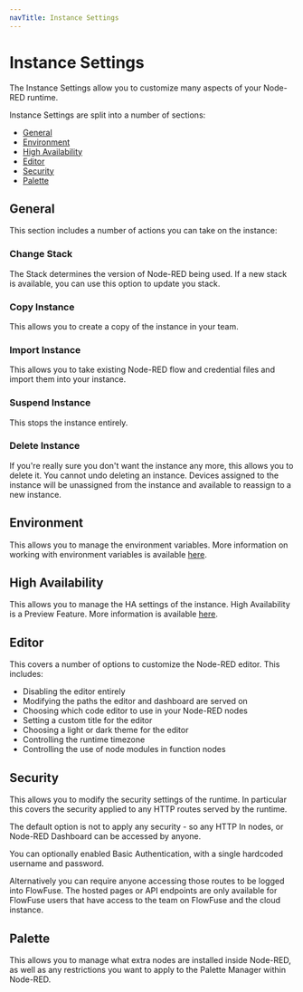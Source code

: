 ```yaml
---
navTitle: Instance Settings
---
```


# Instance Settings

The Instance Settings allow you to customize many aspects of your Node-RED runtime.

Instance Settings are split into a number of sections:

 - [General](#general)
 - [Environment](#environment)
 - [High Availability](#high-availability)
 - [Editor](#editor)
 - [Security](#security)
 - [Palette](#palette)

## General

This section includes a number of actions you can take on the instance:

### Change Stack

The Stack determines the version of Node-RED being used. If a new stack
is available, you can use this option to update you stack.

### Copy Instance

This allows you to create a copy of the instance in your team. 

### Import Instance

This allows you to take existing Node-RED flow and credential files and import them
into your instance.

### Suspend Instance

This stops the instance entirely.

### Delete Instance

If you're really sure you don't want the instance any more, this allows you to delete
it. You cannot undo deleting an instance. Devices assigned to the instance will be
unassigned from the instance and available to reassign to a new instance.

## Environment

This allows you to manage the environment variables. More information
on working with environment variables is available [here](./envvar.md).

## High Availability

This allows you to manage the HA settings of the instance. High Availability
is a Preview Feature. More information is available [here](./high-availability.md).

## Editor

This covers a number of options to customize the Node-RED editor. This includes:

 - Disabling the editor entirely
 - Modifying the paths the editor and dashboard are served on
 - Choosing which code editor to use in your Node-RED nodes
 - Setting a custom title for the editor
 - Choosing a light or dark theme for the editor
 - Controlling the runtime timezone
 - Controlling the use of node modules in function nodes

## Security

This allows you to modify the security settings of the runtime. In particular
this covers the security applied to any HTTP routes served by the runtime.

The default option is not to apply any security - so any HTTP In nodes, or Node-RED
Dashboard can be accessed by anyone.

You can optionally enabled Basic Authentication, with a single hardcoded username
and password.

Alternatively you can require anyone accessing those routes to be logged into
FlowFuse. The hosted pages or API endpoints are only available for FlowFuse users that
have access to the team on FlowFuse and the cloud instance.

## Palette

This allows you to manage what extra nodes are installed inside Node-RED, as well
as any restrictions you want to apply to the Palette Manager within Node-RED.
